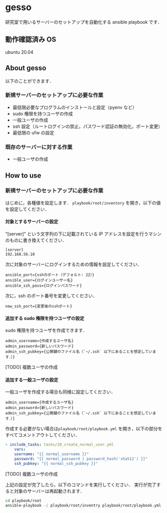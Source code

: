 # gesso

研究室で用いるサーバーのセットアップを自動化する ansible playbook です．

## 動作確認済み OS

ubuntu 20.04

## About gesso

以下のことができます．

### 新規サーバーのセットアップに必要な作業

- 最低限必要なプログラムのインストールと設定（pyenv など）
- sudo 権限を持つユーザの作成
- 一般ユーザの作成
- ssh 設定（ルートログインの禁止，パスワード認証の無効化，ポート変更）
- 最低限の ufw の設定

### 既存のサーバーに対する作業

- 一般ユーザの作成

## How to use

### 新規サーバーのセットアップに必要な作業

はじめに，各種値を設定します．
`playbook/root/inventory` を開き，以下の値を設定してください．

#### 対象とするサーバーの設定

"[server]" という文字列の下に記載されている IP アドレスを設定を行うマシンのものに書き換えてください．

```inventory
[server]
192.168.56.10
```

次に対象のサーバーにログインするための情報を設定してください．

```inventory
ansible_port={sshのポート（デフォルト: 22）}
ansible_user={ログインユーザー名}
ansible_ssh_pass={ログインパスワード}
```

次に，ssh のポート番号を変更してください．

```inventory
new_ssh_port={変更後のsshポート}
```

#### 追加する sudo 権限を持つユーザの設定

sudo 権限を持つユーザを作成できます．

```inventory
admin_username={作成するユーザ名}
admin_password={新しいパスワード}
admin_ssh_pubkey={公開鍵のファイル名（`~/.ssh` 以下にあることを想定しています．）}
```

[TODO] 複数ユーザの作成

#### 追加する一般ユーザの設定

一般ユーザを作成する場合も同様に設定してください．

```inventory
admin_username={作成するユーザ名}
admin_password={新しいパスワード}
admin_ssh_pubkey={公開鍵のファイル名（`~/.ssh` 以下にあることを想定しています．）}
```

作成する必要がない場合は`playbook/root/playbook.yml` を開き，以下の部分をすべてコメントアウトしてください．

```playbook.yml
- include_tasks: tasks/20_create_normal_user.yml
    vars:
    username: "{{ normal_username }}"
    password: "{{ normal_password | password_hash('sha512') }}"
    ssh_pubkey: "{{ normal_ssh_pubkey }}"
```

[TODO] 複数ユーザの作成

上記の設定が完了したら，以下のコマンドを実行してください．
実行が完了すると対象のサーバーは再起動されます．

```sh
cd playbook/root
ansible-playbook -i playbook/root/inventry playbook/root/playbook.yml
```
